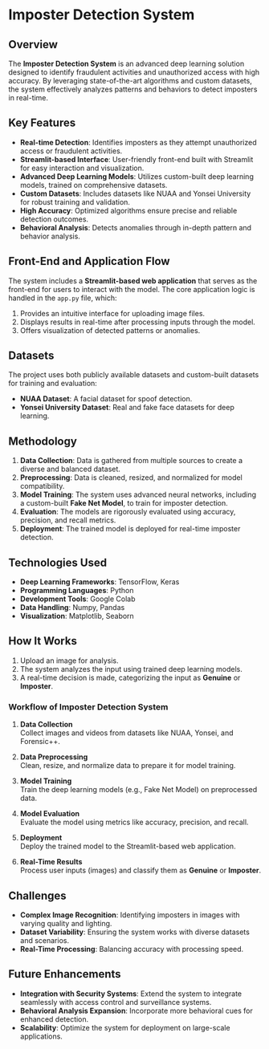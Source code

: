 # Imposter Detection System

## Overview

The **Imposter Detection System** is an advanced deep learning solution designed to identify fraudulent activities and unauthorized access with high accuracy. By leveraging state-of-the-art algorithms and custom datasets, the system effectively analyzes patterns and behaviors to detect imposters in real-time.

## Key Features

- **Real-time Detection**: Identifies imposters as they attempt unauthorized access or fraudulent activities.
- **Streamlit-based Interface**: User-friendly front-end built with Streamlit for easy interaction and visualization.
- **Advanced Deep Learning Models**: Utilizes custom-built deep learning models, trained on comprehensive datasets.
- **Custom Datasets**: Includes datasets like NUAA and Yonsei University for robust training and validation.
- **High Accuracy**: Optimized algorithms ensure precise and reliable detection outcomes.
- **Behavioral Analysis**: Detects anomalies through in-depth pattern and behavior analysis.


## Front-End and Application Flow

The system includes a **Streamlit-based web application** that serves as the front-end for users to interact with the model. The core application logic is handled in the `app.py` file, which:
1. Provides an intuitive interface for uploading image files.
2. Displays results in real-time after processing inputs through the model.
3. Offers visualization of detected patterns or anomalies.

## Datasets

The project uses both publicly available datasets and custom-built datasets for training and evaluation:
- **NUAA Dataset**: A facial dataset for spoof detection.
- **Yonsei University Dataset**: Real and fake face datasets for deep learning.

## Methodology

1. **Data Collection**: Data is gathered from multiple sources to create a diverse and balanced dataset.
2. **Preprocessing**: Data is cleaned, resized, and normalized for model compatibility.
3. **Model Training**: The system uses advanced neural networks, including a custom-built **Fake Net Model**, to train for imposter detection.
4. **Evaluation**: The models are rigorously evaluated using accuracy, precision, and recall metrics.
5. **Deployment**: The trained model is deployed for real-time imposter detection.

## Technologies Used

- **Deep Learning Frameworks**: TensorFlow, Keras
- **Programming Languages**: Python
- **Development Tools**: Google Colab
- **Data Handling**: Numpy, Pandas
- **Visualization**: Matplotlib, Seaborn

## How It Works

1. Upload an image for analysis.
2. The system analyzes the input using trained deep learning models.
3. A real-time decision is made, categorizing the input as **Genuine** or **Imposter**.

### Workflow of Imposter Detection System

1. **Data Collection**  
   Collect images and videos from datasets like NUAA, Yonsei, and Forensic++.

2. **Data Preprocessing**  
   Clean, resize, and normalize data to prepare it for model training.

3. **Model Training**  
   Train the deep learning models (e.g., Fake Net Model) on preprocessed data.

4. **Model Evaluation**  
   Evaluate the model using metrics like accuracy, precision, and recall.

5. **Deployment**  
   Deploy the trained model to the Streamlit-based web application.

6. **Real-Time Results**  
   Process user inputs (images) and classify them as **Genuine** or **Imposter**.

## Challenges

- **Complex Image Recognition**: Identifying imposters in images with varying quality and lighting.
- **Dataset Variability**: Ensuring the system works with diverse datasets and scenarios.
- **Real-Time Processing**: Balancing accuracy with processing speed.

## Future Enhancements

- **Integration with Security Systems**: Extend the system to integrate seamlessly with access control and surveillance systems.
- **Behavioral Analysis Expansion**: Incorporate more behavioral cues for enhanced detection.
- **Scalability**: Optimize the system for deployment on large-scale applications.

